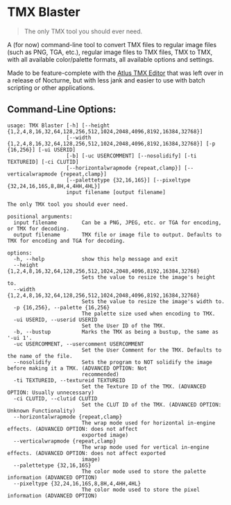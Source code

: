# TMX Blaster
>The only TMX tool you should ever need.

A (for now) command-line tool to convert TMX files to regular image files (such as PNG, TGA, etc.), regular image files to TMX files, TMX to TMX, with all available color/palette formats, all available options and settings. 

Made to be feature-complete with the [Atlus TMX Editor](https://tcrf.net/Shin_Megami_Tensei:_Nocturne#Leftover_TMX_Editor) that was left over in a release of Nocturne, but with less jank and easier to use with batch scripting or other applications.

## Command-Line Options:
```
usage: TMX Blaster [-h] [--height {1,2,4,8,16,32,64,128,256,512,1024,2048,4096,8192,16384,32768}]
                   [--width {1,2,4,8,16,32,64,128,256,512,1024,2048,4096,8192,16384,32768}] [-p {16,256}] [-ui USERID]
                   [-b] [-uc USERCOMMENT] [--nosolidify] [-ti TEXTUREID] [-ci CLUTID]
                   [--horizontalwrapmode {repeat,clamp}] [--verticalwrapmode {repeat,clamp}]
                   [--palettetype {32,16,16S}] [--pixeltype {32,24,16,16S,8,8H,4,4HH,4HL}]
                   input filename [output filename]

The only TMX tool you should ever need.

positional arguments:
  input filename        Can be a PNG, JPEG, etc. or TGA for encoding, or TMX for decoding.
  output filename       TMX file or image file to output. Defaults to TMX for encoding and TGA for decoding.

options:
  -h, --help            show this help message and exit
  --height {1,2,4,8,16,32,64,128,256,512,1024,2048,4096,8192,16384,32768}
                        Sets the value to resize the image's height to.
  --width {1,2,4,8,16,32,64,128,256,512,1024,2048,4096,8192,16384,32768}
                        Sets the value to resize the image's width to.
  -p {16,256}, --palette {16,256}
                        The palette size used when encoding to TMX.
  -ui USERID, --userid USERID
                        Set the User ID of the TMX.
  -b, --bustup          Marks the TMX as being a bustup, the same as '-ui 1'.
  -uc USERCOMMENT, --usercomment USERCOMMENT
                        Set the User Comment for the TMX. Defaults to the name of the file.
  --nosolidify          Sets the program to NOT solidify the image before making it a TMX. (ADVANCED OPTION: Not
                        recommended)
  -ti TEXTUREID, --textureid TEXTUREID
                        Set the Texture ID of the TMX. (ADVANCED OPTION: Usually unnecessary)
  -ci CLUTID, --clutid CLUTID
                        Set the CLUT ID of the TMX. (ADVANCED OPTION: Unknown Functionality)
  --horizontalwrapmode {repeat,clamp}
                        The wrap mode used for horizontal in-engine effects. (ADVANCED OPTION: does not affect
                        exported image)
  --verticalwrapmode {repeat,clamp}
                        The wrap mode used for vertical in-engine effects. (ADVANCED OPTION: does not affect exported
                        image)
  --palettetype {32,16,16S}
                        The color mode used to store the palette information (ADVANCED OPTION)
  --pixeltype {32,24,16,16S,8,8H,4,4HH,4HL}
                        The color mode used to store the pixel information (ADVANCED OPTION)
```
